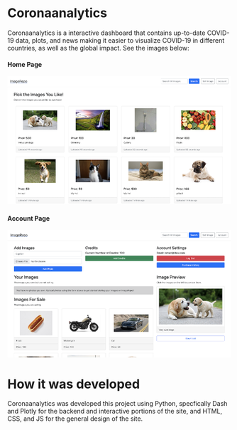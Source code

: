 # Coronaanalytics
Coronaanalytics is a interactive dashboard that contains up-to-date COVID-19 data, plots, and news making it easier to visualize COVID-19 in different countries, as well as the global impact. See the images below:

#### Home Page
![](https://github.com/rohanrav/ImageRepo/blob/master/images/home.png)

#### Account Page
![](https://github.com/rohanrav/ImageRepo/blob/master/images/account.png)

# How it was developed
Coronaanalytics was developed this project using Python, specfically Dash and Plotly for the backend and interactive portions of the site, and HTML, CSS, and JS for the general design of the site.
